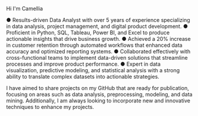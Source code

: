 
Hi
I'm Camellia

●	Results-driven Data Analyst with over 5 years of experience specializing in data analysis, project management, and digital product development. 
●	Proficient in Python, SQL, Tableau, Power BI, and Excel to produce actionable insights that drive business growth. 
●	Achieved a 20% increase in customer retention through automated workflows that enhanced data accuracy and optimized reporting systems. 
●	Collaborated effectively with cross-functional teams to implement data-driven solutions that streamline processes and improve product performance.
●	Expert in data visualization, predictive modeling, and statistical analysis with a strong ability to translate complex datasets into actionable strategies.

I have aimed to share projects on my GitHub that are ready for publication, focusing on areas such as data analysis, preprocessing, modeling, and data mining. Additionally, I am always looking to incorporate new and innovative techniques to enhance my projects.

